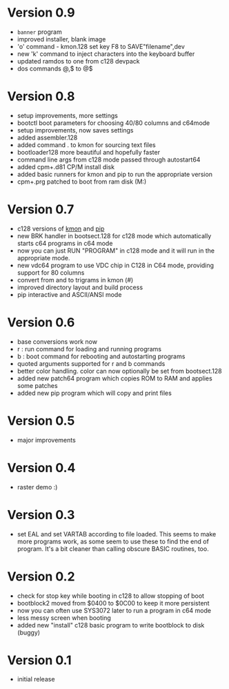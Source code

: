 Version 0.9
===========
- `banner` program
- improved installer, blank image
- 'o' command - kmon.128 set key F8 to SAVE"filename",dev
- new 'k' command to inject characters into the keyboard buffer
- updated ramdos to one from c128 devpack
- dos commands @,$ to @$

Version 0.8
===========
- setup improvements, more settings
- bootctl boot parameters for choosing 40/80 columns and c64mode
- setup improvements, now saves settings
- added assembler.128
- added command . to kmon for sourcing text files
- bootloader128 more beautiful and hopefully faster
- command line args from c128 mode passed through autostart64
- added cpm+.d81 CP/M install disk
- added basic runners for kmon and pip to run the appropriate version
- cpm+.prg patched to boot from ram disk (M:)

Version 0.7
===========
- c128 versions of [kmon](docs/kmon.md) and [pip](docs/pip.md)
- new BRK handler in bootsect.128 for c128 mode which automatically starts c64 programs in c64 mode
- now you can just RUN "PROGRAM" in c128 mode and it will run in the appropriate mode.
- new vdc64 program to use VDC chip in C128 in C64 mode, providing support for 80 columns
- convert from and to trigrams in kmon (#)
- improved directory layout and build process
- pip interactive and ASCII/ANSI mode

Version 0.6
===========
- base conversions work now
- r : run command for loading and running programs
- b : boot command for rebooting and autostarting programs
- quoted arguments supported for r and b commands
- better color handling. color can now optionally be set from bootsect.128
- added new patch64 program which copies ROM to RAM and applies some patches
- added new pip program which will copy and print files

Version 0.5
===========
- major improvements

Version 0.4
===========
- raster demo :)

Version 0.3
===========
- set EAL and set VARTAB according to file loaded. 
  This seems to make more programs work, as some seem to use these to find the end of program. 
  It's a bit cleaner than calling obscure BASIC routines, too.

Version 0.2
===========
- check for stop key while booting in c128 to allow stopping of boot
- bootblock2 moved from $0400 to $0C00 to keep it more persistent
- now you can often use SYS3072 later to run a program in c64 mode
- less messy screen when booting
- added new "install" c128 basic program to write bootblock to disk (buggy)

Version 0.1
===========
- initial release
